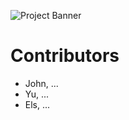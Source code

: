 
![Project Banner](https://github.com/livein21st/MyProject/doc/images/banner.png)

# Contributors

- John, ...
- Yu, ...
- Els, ...

